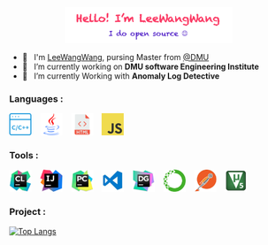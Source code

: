 <!--
**LeeWangWang/LeeWangWang** is a ✨ _special_ ✨ repository because its `README.md` (this file) appears on your GitHub profile.

Here are some ideas to get you started:

- 🔭 I’m currently working on ...
- 🌱 I’m currently learning ...
- 👯 I’m looking to collaborate on ...
- 🤔 I’m looking for help with ...
- 💬 Ask me about ...
- 📫 How to reach me: ...
- 😄 Pronouns: ...
- ⚡ Fun fact: ...
-->

<p align="center"><a href="https://github.com/LeeWangWang"><img width="60%" src="./images/mylogo.png" /></a></p>

- 🏫 &nbsp; I'm [LeeWangWang](https://leewangwang.github.io/), pursing Master from <a href="https://www.dlmu.edu.cn/">@DMU  </a>
- 🔭 &nbsp;  I’m currently working on  **DMU software Engineering Institute**
- 🌱 &nbsp; I’m currently Working with **Anomaly Log Detective**

### Languages :

<p><img src="./images/c&c++.png" width="40px"> &nbsp; &nbsp;<img src="./images/java.png" width="40px"> &nbsp; &nbsp;<img src="./images/html.png" width="40px"> &nbsp; &nbsp;<img src="./images/javascript.png" width="40px">  

### Tools :

<img src="./images/clion.jpeg" width="40px"> &nbsp; &nbsp;<img src="./images/idea.jpeg" width="40px"> &nbsp; &nbsp;<img src="./images/pycharm.jpeg" width="40px"> &nbsp; &nbsp;<img src="./images/visualstudiocode.jpeg" width="40px"> &nbsp; &nbsp;<img src="./images/datagrip.jpeg" width="40px"> &nbsp; &nbsp;<img src="./images/anaconda.jpeg" width="40px"> &nbsp; &nbsp;<img src="./images/postman.jpeg" width="40px"> &nbsp; &nbsp;<img src="./images/kile5.png" width="40px"> &nbsp;</p>

### Project :

[![Top Langs](https://github-readme-stats.vercel.app/api/top-langs/?username=LeeWangWang&show_icons=true&theme=highcontrast)](https://github.com/LeeWangWang/LeeWangWang) 
